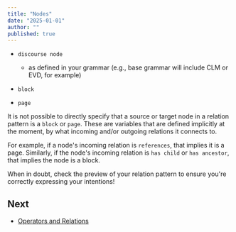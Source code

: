 ```yaml
---
title: "Nodes"
date: "2025-01-01"
author: ""
published: true
---
```


- `discourse node`

  - as defined in your grammar (e.g., base grammar will include CLM or EVD, for example)

- `block`
- `page`

It is not possible to directly specify that a source or target node in a relation pattern is a `block` or `page`. These are variables that are defined implicitly at the moment, by what incoming and/or outgoing relations it connects to.

For example, if a node's incoming relation is `references`, that implies it is a page. Similarly, if the node's incoming relation is `has child` or `has ancestor`, that implies the node is a block.

When in doubt, check the preview of your relation pattern to ensure you're correctly expressing your intentions!

## Next

- [Operators and Relations](./operators-relations)
